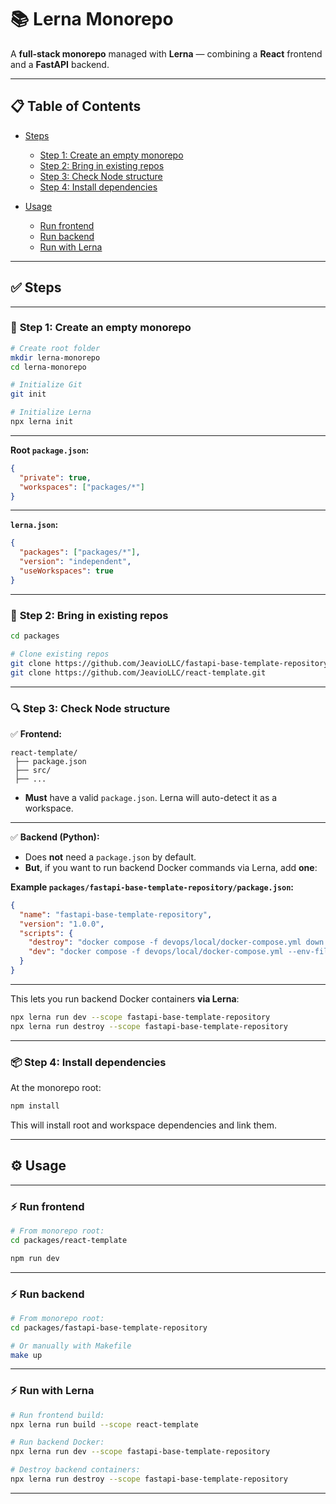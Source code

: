 
# 📚 **Lerna Monorepo**

A **full-stack monorepo** managed with **Lerna** — combining a **React** frontend and a **FastAPI** backend.

---

## 📋 **Table of Contents**

* [Steps](#steps)

  * [Step 1: Create an empty monorepo](#step-1-create-an-empty-monorepo)
  * [Step 2: Bring in existing repos](#step-2-bring-in-existing-repos)
  * [Step 3: Check Node structure](#step-3-check-node-structure)
  * [Step 4: Install dependencies](#step-4-install-dependencies)
* [Usage](#usage)

  * [Run frontend](#run-frontend)
  * [Run backend](#run-backend)
  * [Run with Lerna](#run-with-lerna)

---

## ✅ **Steps**

---

### 📁 **Step 1: Create an empty monorepo**

```bash
# Create root folder
mkdir lerna-monorepo
cd lerna-monorepo

# Initialize Git
git init

# Initialize Lerna
npx lerna init
```

---

**Root `package.json`:**

```json
{
  "private": true,
  "workspaces": ["packages/*"]
}
```

---

**`lerna.json`:**

```json
{
  "packages": ["packages/*"],
  "version": "independent",
  "useWorkspaces": true
}
```

---

### 📂 **Step 2: Bring in existing repos**

```bash
cd packages

# Clone existing repos
git clone https://github.com/JeavioLLC/fastapi-base-template-repository.git
git clone https://github.com/JeavioLLC/react-template.git
```

---

### 🔍 **Step 3: Check Node structure**

✅ **Frontend:**

```plaintext
react-template/
 ├── package.json
 ├── src/
 ├── ...
```

* **Must** have a valid `package.json`. Lerna will auto-detect it as a workspace.

---

✅ **Backend (Python):**

* Does **not** need a `package.json` by default.
* **But**, if you want to run backend Docker commands via Lerna, add **one**:

**Example `packages/fastapi-base-template-repository/package.json`:**

```json
{
  "name": "fastapi-base-template-repository",
  "version": "1.0.0",
  "scripts": {
    "destroy": "docker compose -f devops/local/docker-compose.yml down -v",
    "dev": "docker compose -f devops/local/docker-compose.yml --env-file devops/local/.env.docker up --build"
  }
}
```

---

This lets you run backend Docker containers **via Lerna**:

```bash
npx lerna run dev --scope fastapi-base-template-repository
npx lerna run destroy --scope fastapi-base-template-repository
```

---

### 📦 **Step 4: Install dependencies**

At the monorepo root:

```bash
npm install
```

This will install root and workspace dependencies and link them.

---

## ⚙️ **Usage**

---

### ⚡ **Run frontend**

```bash
# From monorepo root:
cd packages/react-template

npm run dev
```

---

### ⚡ **Run backend**

```bash
# From monorepo root:
cd packages/fastapi-base-template-repository

# Or manually with Makefile
make up
```

---

### ⚡ **Run with Lerna**

```bash
# Run frontend build:
npx lerna run build --scope react-template

# Run backend Docker:
npx lerna run dev --scope fastapi-base-template-repository

# Destroy backend containers:
npx lerna run destroy --scope fastapi-base-template-repository
```

---

